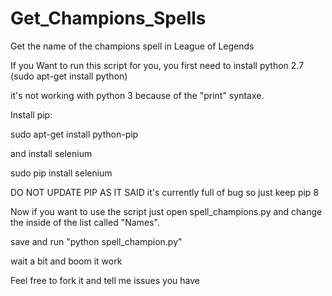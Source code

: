 # Get_Champions_Spells
Get the name of the champions spell in League of Legends

If you Want to run this script for you, you first need to install python 2.7 (sudo apt-get install python)

it's not working with python 3 because of the "print" syntaxe.


Install pip:

sudo apt-get install python-pip

and install selenium 

sudo pip install selenium

DO NOT UPDATE PIP AS IT SAID it's currently full of bug so just keep pip 8


Now if you want to use the script just open spell_champions.py and change the inside of the list called "Names".

save and run "python spell_champion.py"

wait a bit and boom it work 


Feel free to fork it and tell me issues you have 


